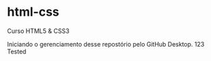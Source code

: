 # html-css
 Curso HTML5 & CSS3

Iniciando o gerenciamento desse repostório pelo GitHub Desktop.
123 Tested